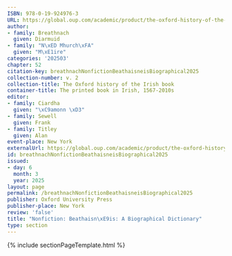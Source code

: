 ```yaml
---
ISBN: 978-0-19-924976-3
URL: https://global.oup.com/academic/product/the-oxford-history-of-the-irish-book-volume-ii-9780199249763?cc=ge&lang=3n#
author:
- family: Breathnach
  given: Diarmuid
- family: "N\xED Mhurch\xFA"
  given: "M\xE1ire"
categories: '202503'
chapter: 52
citation-key: breathnachNonfictionBeathaisneisBiographical2025
collection-number: v. 2
collection-title: The Oxford history of the Irish book
container-title: The printed book in Irish, 1567-2010s
editor:
- family: Ciardha
  given: "\xC9amonn \xD3"
- family: Sewell
  given: Frank
- family: Titley
  given: Alan
event-place: New York
externalUrl: https://global.oup.com/academic/product/the-oxford-history-of-the-irish-book-volume-ii-9780199249763?cc=ge&lang=3n#
id: breathnachNonfictionBeathaisneisBiographical2025
issued:
- day: 6
  month: 3
  year: 2025
layout: page
permalink: /breathnachNonfictionBeathaisneisBiographical2025
publisher: Oxford University Press
publisher-place: New York
review: 'false'
title: "Nonfiction: Beathaisn\xE9is: A Biographical Dictionary"
type: section
---
```

{% include sectionPageTemplate.html %}